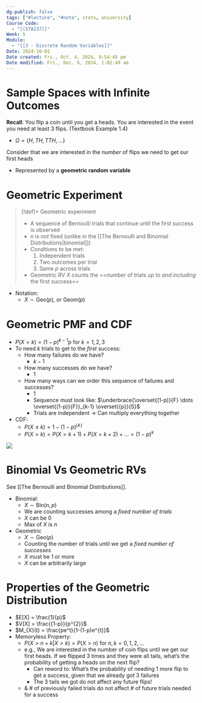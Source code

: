 ```yaml
---
dg-publish: false
tags: ["#lecture", "#note", stats, university]
Course Code:
  - "[[STA237]]"
Week: 5
Module:
  - "[[3 - Discrete Random Variables]]"
Date: 2024-10-01
Date created: Fri., Oct. 4, 2024, 9:54:45 pm
Date modified: Fri., Dec. 6, 2024, 1:02:49 am
---
```


# Sample Spaces with Infinite Outcomes

**Recall**:
You flip a coin until you get a heads.
You are interested in the event you need at least 3 flips.
(Textbook Example 1.4)

- $\Omega = \{ H, TH, TTH, \dots \}$

Consider that we are interested in the *number* of flips we need to get our first heads
- Represented by a **geometric random variable**

# Geometric Experiment

> [!def]+ Geometric experiment
> - A sequence of Bernoulli trials that continue until the first success is observed
> - $n$ is *not* fixed (unlike in the [[The Bernoulli and Binomial Distributions|binomial]])
> - Conditions to be met:
>     1. Independent trials
>     2. Two outcomes per trial
>     3. Same $p$ across trials
> - Geometric RV $X$ counts the ==number of trials *up to and including* the first success==

- Notation:
    - $X \sim \text{Geo}(p)$, or $\text{Geom}(p)$

# Geometric PMF and CDF

- $P(X = k) = (1-p)^{k-1}p$ for $k = 1,2,3$
- To need $k$ trials to get to the *first* success:
    - How many failures do we have?
        - $k - 1$
    - How many successes do we have?
        - 1
    - How many ways can we order this sequence of failures and successes?
        - 1
        - Sequence must look like: $\underbrace{\overset{(1-p)}{F} \dots \overset{(1-p)}{F}}_{k-1} \overset{{p}}{S}$
        - Trials are independent → Can multiply everything together
- CDF:
    - $P(X \leq k) = 1 - (1 - p)^{\lfloor k \rfloor}$
    - $P(X > k) = P(X = k+1) + P(X = k + 2) + \dots = (1-p)^{k}$

![](https://i.imgur.com/3g8WZVN.png)

# Binomial Vs Geometric RVs

See [[The Bernoulli and Binomial Distributions]].

- Binomial:
    - $X \sim \text{Bin}(n, p)$
    - We are counting successes among a *fixed number of trials*
    - $X$ can be $0$
    - Max of $X$ is $n$
- Geometric
    - $X \sim \text{Geo}(p)$
    - Counting the number of trials until we get a *fixed number of successes*
    - $X$ must be 1 or more
    - $X$ can be arbitrarily large

# Properties of the Geometric Distribution

- $E[X] = \frac{1}{p}$
- $V[X] = \frac{{1-p}}{p^{2}}$
- $M_{X}(t) = \frac{pe^t}{1-(1-p)e^{t}}$
- Memoryless Property:
    - $P(X > n + k | X > k) = P(X > n)$ for $n, k = 0, 1, 2, \dots$
    - e.g., We are interested in the number of coin flips until we get our first heads. If we flipped 3 times and they were all tails, what’s the probability of getting a heads on the next flip?
        - Can reword to: What’s the probability of needing 1 more flip to get a success, given that we already got 3 failures
        - The 3 tails we got do not affect any future flips!
    - & # of previously failed trials do not affect # of future trials needed for a success
